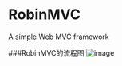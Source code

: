 # RobinMVC
A simple Web MVC  framework

###RobinMVC的流程图
![image](https://github.com/zhiho/RobinMVC/RobinMVC.png)
